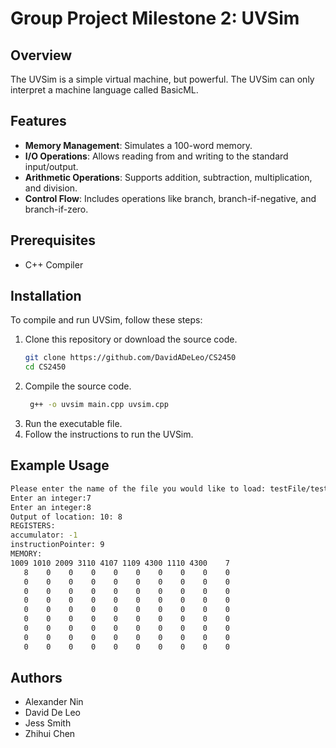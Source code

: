 # Group Project Milestone 2: UVSim

## Overview
The UVSim is a simple virtual machine, but powerful. The UVSim can only interpret a machine language called BasicML.

## Features
- **Memory Management**: Simulates a 100-word memory.
- **I/O Operations**: Allows reading from and writing to the standard input/output.
- **Arithmetic Operations**: Supports addition, subtraction, multiplication, and division.
- **Control Flow**: Includes operations like branch, branch-if-negative, and branch-if-zero.

## Prerequisites
- C++ Compiler

## Installation
To compile and run UVSim, follow these steps:

1. Clone this repository or download the source code.
   ```bash
   git clone https://github.com/DavidADeLeo/CS2450
   cd CS2450
   ```
2. Compile the source code.
   ```bash
    g++ -o uvsim main.cpp uvsim.cpp
    ```
3. Run the executable file.
4. Follow the instructions to run the UVSim.

## Example Usage
```bash
Please enter the name of the file you would like to load: testFile/test1.txt
Enter an integer:7
Enter an integer:8
Output of location: 10: 8
REGISTERS:
accumulator: -1
instructionPointer: 9
MEMORY:
1009 1010 2009 3110 4107 1109 4300 1110 4300    7
   8    0    0    0    0    0    0    0    0    0
   0    0    0    0    0    0    0    0    0    0
   0    0    0    0    0    0    0    0    0    0
   0    0    0    0    0    0    0    0    0    0
   0    0    0    0    0    0    0    0    0    0
   0    0    0    0    0    0    0    0    0    0
   0    0    0    0    0    0    0    0    0    0
   0    0    0    0    0    0    0    0    0    0
   0    0    0    0    0    0    0    0    0    0
```

## Authors
- Alexander Nin
- David De Leo
- Jess Smith
- Zhihui Chen
